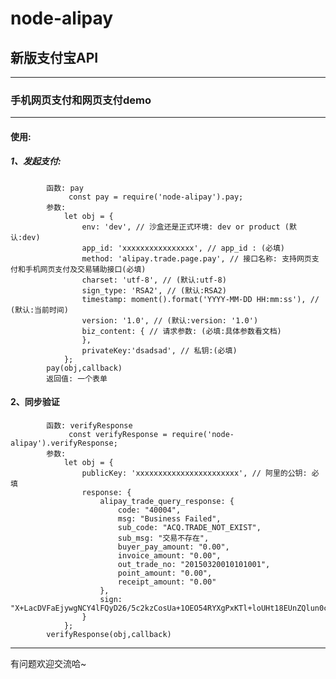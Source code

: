 # node-alipay

## 新版支付宝API

****************************************************************************************

### 手机网页支付和网页支付demo

****************************************************************************************
#### 使用:
##### 1、发起支付:

```
		函数: pay
			 const pay = require('node-alipay').pay;
		参数:
			let obj = {
				env: 'dev', // 沙盒还是正式环境: dev or product (默认:dev)
				app_id: 'xxxxxxxxxxxxxxxx', // app_id : (必填)
				method: 'alipay.trade.page.pay', // 接口名称: 支持网页支付和手机网页支付及交易辅助接口(必填)
				charset: 'utf-8', // (默认:utf-8)
				sign_type: 'RSA2', // (默认:RSA2)
				timestamp: moment().format('YYYY-MM-DD HH:mm:ss'), // (默认:当前时间)
				version: '1.0', // (默认:version: '1.0')
				biz_content: { // 请求参数: (必填:具体参数看文档)
				},
				privateKey:'dsadsad', // 私钥:(必填)
			};
		pay(obj,callback)
		返回值: 一个表单
```

#### 2、同步验证

```
		函数: verifyResponse
			 const verifyResponse = require('node-alipay').verifyResponse;
		参数: 
			let obj = {
				publicKey: 'xxxxxxxxxxxxxxxxxxxxxxx', // 阿里的公钥: 必填
				response: { 
					alipay_trade_query_response: {
						code: "40004",
						msg: "Business Failed",
						sub_code: "ACQ.TRADE_NOT_EXIST",
						sub_msg: "交易不存在",
						buyer_pay_amount: "0.00",
						invoice_amount: "0.00",
						out_trade_no: "20150320010101001",
						point_amount: "0.00",
						receipt_amount: "0.00"
					},
					sign: "X+LacDVFaEjywgNCY4lFQyD26/5c2kzCosUa+1OEO54RYXgPxKTl+loUHt18EUnZQlun0csVK3NTMx7QTWddN1PiMlLHIcUaYSOj6KkhGfUkFLfIgQYlwhUGmkswNvw+VhaLraE/cDFLif1hLCpdEA1qB9rEwzvDbH1DEB7TWb1WfFGc7T+YLQW+pTDj8qSY37zw38fgemzGFiAzMuPKEp9esnyCWDGtz4LlzCTaRGHU8AIj52v8mK1vH+t+zKb128bNkdAZJEIDSKdpkl+KWXLaMrLpR0IqGSsLU/FyXSz2Wrd7PE4ys84hfErxDVlS7X6W7sELXcS1a5eao2dfUg=="
				}
			};
		verifyResponse(obj,callback)
```
****************************************************************************************
有问题欢迎交流哈~
